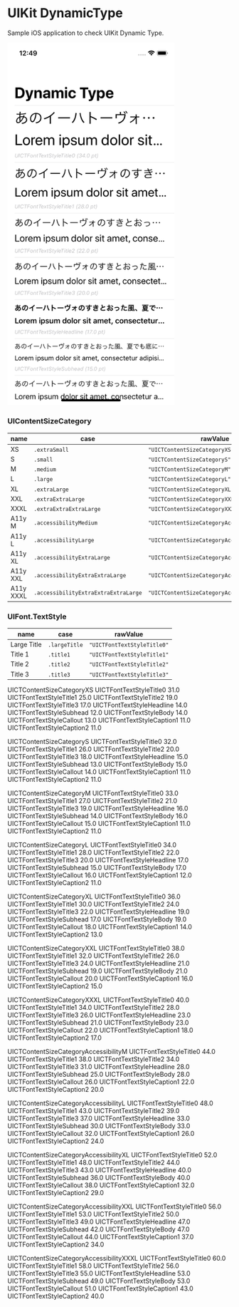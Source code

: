 # UIKit DynamicType

Sample iOS application to check UIKit Dynamic Type.

<img src="https://github.com/temoki/UIKit_DynamicType/blob/master/Images/app_screenshot.png" width=375>

### UIContentSizeCategory

| name | case | rawValue |
| --- | --- | --- |
| XS | `.extraSmall` | `"UICTContentSizeCategoryXS"` |
| S | `.small` | `"UICTContentSizeCategoryS"` |
| M | `.medium` | `"UICTContentSizeCategoryM"` |
| L | `.large` | `"UICTContentSizeCategoryL"` |
| XL | `.extraLarge` | `"UICTContentSizeCategoryXL"` |
| XXL | `.extraExtraLarge` | `"UICTContentSizeCategoryXXL"` |
| XXXL | `.extraExtraExtraLarge` | `"UICTContentSizeCategoryXXXL"` |
| A11y M | `.accessibilityMedium` | `"UICTContentSizeCategoryAccessibilityM"` |
| A11y L | `.accessibilityLarge` | `"UICTContentSizeCategoryAccessibilityL"` |
| A11y XL | `.accessibilityExtraLarge` | `"UICTContentSizeCategoryAccessibilityXL"` |
| A11y XXL | `.accessibilityExtraExtraLarge` | `"UICTContentSizeCategoryAccessibilityXXL"` |
| A11y XXXL | `.accessibilityExtraExtraExtraLarge` | `"UICTContentSizeCategoryAccessibilityXXXL"` |

### UIFont.TextStyle

| name | case | rawValue |
| --- | --- | --- |
| Large Title | `.largeTitle` | `"UICTFontTextStyleTitle0"` |
| Title 1 | `.title1` | `"UICTFontTextStyleTitle1"` |
| Title 2 | `.title2` | `"UICTFontTextStyleTitle2"` |
| Title 3 | `.title3` | `"UICTFontTextStyleTitle3"` |

UICTContentSizeCategoryXS
UICTFontTextStyleTitle0 31.0
UICTFontTextStyleTitle1 25.0
UICTFontTextStyleTitle2 19.0
UICTFontTextStyleTitle3 17.0
UICTFontTextStyleHeadline 14.0
UICTFontTextStyleSubhead 12.0
UICTFontTextStyleBody 14.0
UICTFontTextStyleCallout 13.0
UICTFontTextStyleCaption1 11.0
UICTFontTextStyleCaption2 11.0

UICTContentSizeCategoryS
UICTFontTextStyleTitle0 32.0
UICTFontTextStyleTitle1 26.0
UICTFontTextStyleTitle2 20.0
UICTFontTextStyleTitle3 18.0
UICTFontTextStyleHeadline 15.0
UICTFontTextStyleSubhead 13.0
UICTFontTextStyleBody 15.0
UICTFontTextStyleCallout 14.0
UICTFontTextStyleCaption1 11.0
UICTFontTextStyleCaption2 11.0

UICTContentSizeCategoryM
UICTFontTextStyleTitle0 33.0
UICTFontTextStyleTitle1 27.0
UICTFontTextStyleTitle2 21.0
UICTFontTextStyleTitle3 19.0
UICTFontTextStyleHeadline 16.0
UICTFontTextStyleSubhead 14.0
UICTFontTextStyleBody 16.0
UICTFontTextStyleCallout 15.0
UICTFontTextStyleCaption1 11.0
UICTFontTextStyleCaption2 11.0

UICTContentSizeCategoryL
UICTFontTextStyleTitle0 34.0
UICTFontTextStyleTitle1 28.0
UICTFontTextStyleTitle2 22.0
UICTFontTextStyleTitle3 20.0
UICTFontTextStyleHeadline 17.0
UICTFontTextStyleSubhead 15.0
UICTFontTextStyleBody 17.0
UICTFontTextStyleCallout 16.0
UICTFontTextStyleCaption1 12.0
UICTFontTextStyleCaption2 11.0

UICTContentSizeCategoryXL
UICTFontTextStyleTitle0 36.0
UICTFontTextStyleTitle1 30.0
UICTFontTextStyleTitle2 24.0
UICTFontTextStyleTitle3 22.0
UICTFontTextStyleHeadline 19.0
UICTFontTextStyleSubhead 17.0
UICTFontTextStyleBody 19.0
UICTFontTextStyleCallout 18.0
UICTFontTextStyleCaption1 14.0
UICTFontTextStyleCaption2 13.0

UICTContentSizeCategoryXXL
UICTFontTextStyleTitle0 38.0
UICTFontTextStyleTitle1 32.0
UICTFontTextStyleTitle2 26.0
UICTFontTextStyleTitle3 24.0
UICTFontTextStyleHeadline 21.0
UICTFontTextStyleSubhead 19.0
UICTFontTextStyleBody 21.0
UICTFontTextStyleCallout 20.0
UICTFontTextStyleCaption1 16.0
UICTFontTextStyleCaption2 15.0

UICTContentSizeCategoryXXXL
UICTFontTextStyleTitle0 40.0
UICTFontTextStyleTitle1 34.0
UICTFontTextStyleTitle2 28.0
UICTFontTextStyleTitle3 26.0
UICTFontTextStyleHeadline 23.0
UICTFontTextStyleSubhead 21.0
UICTFontTextStyleBody 23.0
UICTFontTextStyleCallout 22.0
UICTFontTextStyleCaption1 18.0
UICTFontTextStyleCaption2 17.0

UICTContentSizeCategoryAccessibilityM
UICTFontTextStyleTitle0 44.0
UICTFontTextStyleTitle1 38.0
UICTFontTextStyleTitle2 34.0
UICTFontTextStyleTitle3 31.0
UICTFontTextStyleHeadline 28.0
UICTFontTextStyleSubhead 25.0
UICTFontTextStyleBody 28.0
UICTFontTextStyleCallout 26.0
UICTFontTextStyleCaption1 22.0
UICTFontTextStyleCaption2 20.0

UICTContentSizeCategoryAccessibilityL
UICTFontTextStyleTitle0 48.0
UICTFontTextStyleTitle1 43.0
UICTFontTextStyleTitle2 39.0
UICTFontTextStyleTitle3 37.0
UICTFontTextStyleHeadline 33.0
UICTFontTextStyleSubhead 30.0
UICTFontTextStyleBody 33.0
UICTFontTextStyleCallout 32.0
UICTFontTextStyleCaption1 26.0
UICTFontTextStyleCaption2 24.0

UICTContentSizeCategoryAccessibilityXL
UICTFontTextStyleTitle0 52.0
UICTFontTextStyleTitle1 48.0
UICTFontTextStyleTitle2 44.0
UICTFontTextStyleTitle3 43.0
UICTFontTextStyleHeadline 40.0
UICTFontTextStyleSubhead 36.0
UICTFontTextStyleBody 40.0
UICTFontTextStyleCallout 38.0
UICTFontTextStyleCaption1 32.0
UICTFontTextStyleCaption2 29.0

UICTContentSizeCategoryAccessibilityXXL
UICTFontTextStyleTitle0 56.0
UICTFontTextStyleTitle1 53.0
UICTFontTextStyleTitle2 50.0
UICTFontTextStyleTitle3 49.0
UICTFontTextStyleHeadline 47.0
UICTFontTextStyleSubhead 42.0
UICTFontTextStyleBody 47.0
UICTFontTextStyleCallout 44.0
UICTFontTextStyleCaption1 37.0
UICTFontTextStyleCaption2 34.0

UICTContentSizeCategoryAccessibilityXXXL
UICTFontTextStyleTitle0 60.0
UICTFontTextStyleTitle1 58.0
UICTFontTextStyleTitle2 56.0
UICTFontTextStyleTitle3 55.0
UICTFontTextStyleHeadline 53.0
UICTFontTextStyleSubhead 49.0
UICTFontTextStyleBody 53.0
UICTFontTextStyleCallout 51.0
UICTFontTextStyleCaption1 43.0
UICTFontTextStyleCaption2 40.0
